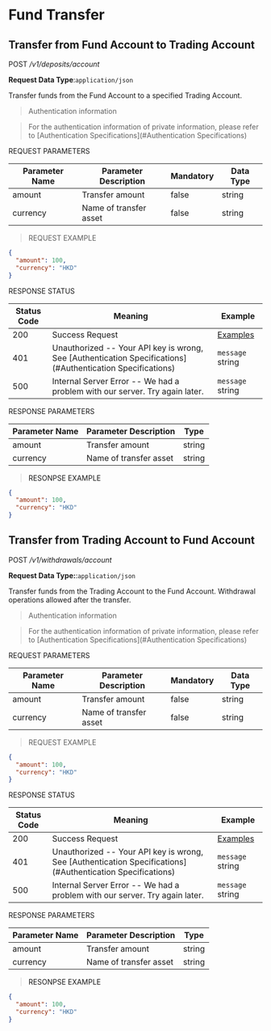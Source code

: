 # Fund Transfer

## Transfer from Fund Account to Trading Account


<font class="httppost">POST</font> */v1/deposits/account*


**Request Data Type**:`application/json`


Transfer funds from the Fund Account to a specified Trading Account.







> Authentication information

> For the authentication information of private information, please refer to [Authentication Specifications](#Authentication Specifications)


<aside>
REQUEST PARAMETERS
</aside>

| Parameter Name | Parameter Description | Mandatory  | Data Type | 
| -------- | -------- | -------- | -------- | 
|amount|Transfer amount|false|string||
|currency|Name of transfer asset|false|string||

> REQUEST EXAMPLE

```json
{
  "amount": 100,
  "currency": "HKD"
}
```

<aside>
RESPONSE STATUS
</aside>

Status Code | Meaning | Example
---------- | ------- | --------
200 | Success Request | [Examples](#ResonpseExample1)
401 | Unauthorized -- Your API key is wrong, See [Authentication Specifications](#Authentication Specifications) | <code>message</code> string
500 | Internal Server Error -- We had a problem with our server. Try again later. | <code>message</code> string

<aside>
RESPONSE PARAMETERS
</aside>

| Parameter Name | Parameter Description | Type | 
| -------- | -------- | ----- |
|amount|Transfer amount|string|
|currency|Name of transfer asset|string|

> <a name="ResonpseExample">RESONPSE EXAMPLE</a>

```json
{
  "amount": 100,
  "currency": "HKD"
}
```


## Transfer from Trading Account to Fund Account

<font class="httppost">POST</font> */v1/withdrawals/account*

**Request Data Type:**:`application/json`

Transfer funds from the Trading Account to the Fund Account. Withdrawal operations allowed after the transfer.







> Authentication information

> For the authentication information of private information, please refer to [Authentication Specifications](#Authentication Specifications)


<aside>
REQUEST PARAMETERS
</aside>

| Parameter Name | Parameter Description | Mandatory  | Data Type | 
| -------- | -------- | -------- | -------- | 
|amount|Transfer amount|false|string||
|currency|Name of transfer asset|false|string||

> REQUEST EXAMPLE

```json
{
  "amount": 100,
  "currency": "HKD"
}
```

<aside>
RESPONSE STATUS
</aside>

Status Code | Meaning | Example
---------- | ------- | --------
200 | Success Request | [Examples](#ResonpseExample1)
401 | Unauthorized -- Your API key is wrong, See [Authentication Specifications](#Authentication Specifications) | <code>message</code> string
500 | Internal Server Error -- We had a problem with our server. Try again later. | <code>message</code> string

<aside>
RESPONSE PARAMETERS
</aside>

| Parameter Name | Parameter Description | Type | 
| -------- | -------- | ----- |
|amount|Transfer amount|string|
|currency|Name of transfer asset|string|

> <a name="ResonpseExample">RESONPSE EXAMPLE</a>

```json
{
  "amount": 100,
  "currency": "HKD"
}
```


